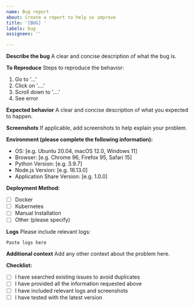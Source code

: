 ```yaml
---
name: Bug report
about: Create a report to help us improve
title: '[BUG] '
labels: bug
assignees: ''

---
```


**Describe the bug**
A clear and concise description of what the bug is.

**To Reproduce**
Steps to reproduce the behavior:
1. Go to '...'
2. Click on '....'
3. Scroll down to '....'
4. See error

**Expected behavior**
A clear and concise description of what you expected to happen.

**Screenshots**
If applicable, add screenshots to help explain your problem.

**Environment (please complete the following information):**
 - OS: [e.g. Ubuntu 20.04, macOS 12.0, Windows 11]
 - Browser: [e.g. Chrome 96, Firefox 95, Safari 15]
 - Python Version: [e.g. 3.9.7]
 - Node.js Version: [e.g. 16.13.0]
 - Application Share Version: [e.g. 1.0.0]

**Deployment Method:**
- [ ] Docker
- [ ] Kubernetes
- [ ] Manual Installation
- [ ] Other (please specify)

**Logs**
Please include relevant logs:

```
Paste logs here
```

**Additional context**
Add any other context about the problem here.

**Checklist:**
- [ ] I have searched existing issues to avoid duplicates
- [ ] I have provided all the information requested above
- [ ] I have included relevant logs and screenshots
- [ ] I have tested with the latest version
